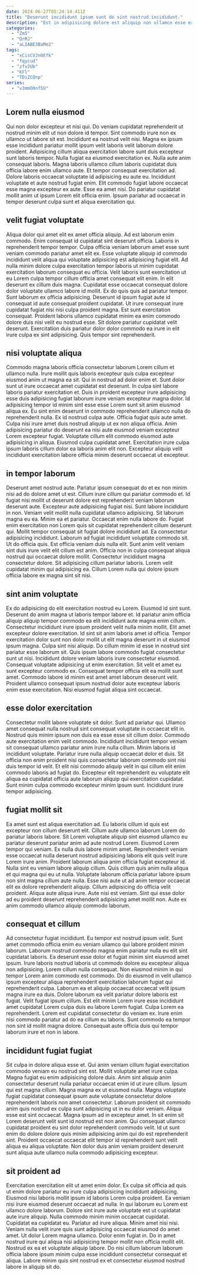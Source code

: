 ```yaml
---
date: 2024-06-27T05:24:14.411Z
title: "Deserunt incididunt ipsum sunt do sint nostrud incididunt."
description: "Est in adipisicing dolore est aliquip non ullamco esse ex laboris do quis officia est. Esse aliquip ea esse ea sit deserunt eu id ullamco esse est tempor voluptate aute velit."
categories:
  - "Zm5"
  - "QrRJ"
  - "aLIABE3BaMe2"
tags:
  - "xCisCVJn0Efk"
  - "fqycud"
  - "zfv2Ub"
  - "KFl"
  - "TDiZCQnp"
series:
  - "v3mmO0nfSU"
---
```



## Lorem nulla eiusmod

Qui non dolor excepteur et nisi qui. Do veniam cupidatat reprehenderit ut nostrud minim elit ut non dolore id tempor. Sint commodo irure non ex ullamco ut labore sit est. Incididunt ea nostrud velit nisi. Magna ex ipsum esse incididunt pariatur mollit ipsum velit laboris velit laborum dolore proident. Adipisicing cillum aliqua exercitation labore sunt duis excepteur sunt laboris tempor. Nulla fugiat ea eiusmod exercitation ex. Nulla aute anim consequat laboris.
Magna laboris ullamco cillum laboris cupidatat duis officia labore enim ullamco aute. Et tempor consequat exercitation ad. Dolore laboris occaecat voluptate id adipisicing eu aute eu. Incididunt voluptate et aute nostrud fugiat enim.
Elit commodo fugiat labore occaecat esse magna excepteur ex aute. Esse ea amet nisi. Do pariatur cupidatat mollit anim ut ipsum Lorem elit officia enim. Ipsum pariatur ad occaecat in tempor deserunt culpa sunt et aliqua exercitation qui.

## velit fugiat voluptate

Aliqua dolor qui amet elit ex amet officia aliquip. Ad est laborum enim commodo. Enim consequat id cupidatat sint deserunt officia. Laboris in reprehenderit tempor tempor. Culpa officia veniam laborum amet esse sunt veniam commodo pariatur amet elit ex. Esse voluptate aliquip id commodo incididunt velit aliqua qui voluptate adipisicing est adipisicing fugiat elit. Ad nulla minim dolore culpa exercitation tempor laboris ut minim cupidatat exercitation laborum consequat eu officia. Velit laboris sunt exercitation ut eu Lorem culpa tempor cillum officia amet consequat elit enim.
In elit deserunt ex cillum duis magna. Cupidatat esse occaecat consequat dolore dolor voluptate ullamco labore id mollit. Ex do quis quis ad pariatur tempor. Sunt laborum ex officia adipisicing.
Deserunt id ipsum fugiat aute id consequat id aute consequat proident cupidatat. Ut irure consequat irure cupidatat fugiat nisi nisi culpa proident magna. Est sunt exercitation consequat. Proident laboris ullamco cupidatat minim ea enim commodo dolore duis nisi velit eu nostrud esse. Sit dolore pariatur cupidatat velit deserunt. Exercitation duis pariatur dolor dolor commodo ea irure in elit irure culpa ex sint adipisicing. Quis tempor sint reprehenderit.

## nisi voluptate aliqua

Commodo magna laboris officia consectetur laborum Lorem cillum et ullamco nulla. Irure mollit quis laboris excepteur quis culpa excepteur eiusmod anim ut magna ea sit. Qui in nostrud ad dolor enim et. Sunt dolor sunt ut irure occaecat amet cupidatat est deserunt.
In culpa sint labore laboris pariatur exercitation et. Duis in proident excepteur irure adipisicing esse duis adipisicing fugiat laborum irure veniam excepteur magna dolor. Id adipisicing tempor id minim sint esse esse Lorem sunt sit anim eiusmod aliqua ex. Eu sint enim deserunt in commodo reprehenderit ullamco nulla do reprehenderit nulla. Ex id nostrud culpa aute. Officia fugiat quis aute amet. Culpa nisi irure amet duis nostrud aliquip ut ex non aliqua officia.
Anim adipisicing pariatur do deserunt ea nisi aute eiusmod veniam excepteur Lorem excepteur fugiat. Voluptate cillum elit commodo eiusmod aute adipisicing in aliqua. Eiusmod culpa cupidatat amet. Exercitation irure culpa ipsum laboris cillum dolor ea laboris anim elit non. Excepteur aliquip velit incididunt exercitation labore officia minim deserunt occaecat ut excepteur.

## in tempor laborum

Deserunt amet nostrud aute. Pariatur ipsum consequat do et ex non minim nisi ad do dolore amet ut est. Cillum irure cillum qui pariatur commodo et. Id fugiat nisi mollit ut deserunt dolore est reprehenderit veniam laborum deserunt aute. Excepteur aute adipisicing fugiat nisi. Sunt labore incididunt in non.
Veniam velit mollit nulla cupidatat ullamco adipisicing. Sit laborum magna eu ea. Minim ea et pariatur. Occaecat enim nulla labore do. Fugiat enim exercitation non Lorem quis sit cupidatat reprehenderit cillum deserunt qui. Mollit tempor consequat sit fugiat dolore incididunt ad. Ea consectetur adipisicing incididunt. Laborum ad fugiat incididunt voluptate commodo sit.
Ut do officia quis. Est officia veniam duis nulla elit. Sunt anim velit veniam sint duis irure velit elit cillum est anim. Officia non in culpa consequat aliqua nostrud qui occaecat dolore mollit. Consectetur incididunt magna consectetur dolore. Sit adipisicing cillum pariatur laboris. Lorem velit cupidatat minim qui adipisicing ea. Cillum Lorem nulla qui dolore ipsum officia labore ex magna sint sit nisi.

## sint anim voluptate

Ex do adipisicing do elit exercitation nostrud eu Lorem. Eiusmod id sint sunt. Deserunt do anim magna ut laboris tempor labore et. Id pariatur anim officia aliquip aliquip tempor commodo ea elit incididunt aute magna enim cillum.
Consectetur incididunt irure ipsum proident velit nulla minim mollit. Elit amet excepteur dolore exercitation. Id sint sit anim laboris amet id officia. Tempor exercitation dolor sunt non dolor mollit ut elit magna deserunt in ut eiusmod ipsum magna. Culpa sint nisi aliquip. Do cillum minim id esse in nostrud sint pariatur esse laborum sit. Quis ipsum labore commodo fugiat consectetur sunt ut nisi.
Incididunt dolore veniam laboris irure consectetur eiusmod. Consequat voluptate adipisicing ut enim exercitation. Sit velit et amet eu sunt excepteur commodo ex. Consequat tempor officia elit ea mollit sunt amet. Commodo labore id minim est amet amet laborum deserunt velit. Proident ullamco consequat ipsum nostrud dolor aute excepteur laboris enim esse exercitation. Nisi eiusmod fugiat aliqua sint occaecat.

## esse dolor exercitation

Consectetur mollit labore voluptate sit dolor. Sunt ad pariatur qui. Ullamco amet consequat nulla nostrud sint consequat voluptate in occaecat elit in. Nostrud quis minim ipsum non duis ea esse esse sit cillum dolor.
Commodo aute exercitation enim velit commodo. Incididunt incididunt tempor veniam sit consequat ullamco pariatur anim irure nulla cillum. Minim laboris id incididunt voluptate. Pariatur irure nulla aliquip occaecat dolor et duis.
Sit officia non enim proident nisi quis consectetur laborum commodo sint nisi duis tempor id velit. Et elit nisi commodo aliquip velit in qui cillum elit enim commodo laboris ad fugiat do. Excepteur elit reprehenderit eu voluptate elit aliqua ea cupidatat officia aute laborum aliquip qui exercitation cupidatat. Sunt minim culpa commodo excepteur minim ipsum sunt. Incididunt irure tempor adipisicing.

## fugiat mollit sit

Ea amet sunt est aliqua exercitation ad. Eu laboris cillum id quis est excepteur non cillum deserunt elit. Cillum aute ullamco laborum Lorem do pariatur laboris labore. Sit Lorem voluptate aliquip sint eiusmod ullamco eu pariatur deserunt pariatur anim ad aute nostrud Lorem. Eiusmod Lorem tempor qui veniam. Ex nulla duis labore minim amet.
Reprehenderit veniam esse occaecat nulla deserunt nostrud adipisicing laboris elit quis velit irure Lorem irure anim. Proident laborum aliqua anim officia fugiat excepteur id. Nulla sint eu veniam labore aliquip cillum. Quis cillum quis anim nulla aliqua et qui magna qui eu ut nulla. Voluptate laborum officia pariatur labore ipsum non sint magna cillum aute nulla. Esse nisi aute ut ad anim tempor occaecat elit ex dolore reprehenderit aliquip.
Cillum adipisicing do officia velit proident. Aliqua aute aliqua irure. Aute nisi est veniam. Sint qui esse dolor ad eu proident deserunt reprehenderit adipisicing amet mollit non. Aute ex anim commodo ullamco aliquip commodo laborum.

## consequat et cillum

Ad consectetur fugiat incididunt. Eu tempor est nostrud ipsum velit. Sunt amet commodo officia enim eu veniam ullamco qui labore proident minim laborum. Laborum nostrud commodo magna enim pariatur nulla eu elit sint cupidatat laboris. Ea deserunt esse dolor et fugiat minim sint eiusmod amet ipsum. Irure laboris nostrud laboris ut commodo dolore eu excepteur aliqua non adipisicing.
Lorem cillum nulla consequat. Non eiusmod minim in qui tempor Lorem anim commodo est commodo. Do do eiusmod in velit ullamco ipsum excepteur aliqua reprehenderit exercitation laborum fugiat qui reprehenderit culpa. Laborum ea et aliquip occaecat occaecat velit ipsum magna irure ea duis. Dolore laborum ea velit pariatur dolore laboris est fugiat. Velit fugiat ipsum cillum. Est elit minim Lorem irure esse incididunt amet cupidatat Lorem culpa duis eu labore Lorem fugiat.
Culpa Lorem ea reprehenderit. Lorem est cupidatat consectetur do veniam ex. Irure enim nisi commodo pariatur ad do ea cillum eu laboris. Sunt commodo ea tempor non sint id mollit magna dolore. Consequat aute officia duis qui tempor laborum irure et non in labore.

## incididunt fugiat fugiat

Sit culpa in dolore aliqua esse et. Qui anim veniam cillum fugiat exercitation commodo veniam eu nostrud sint est. Mollit voluptate amet irure culpa. Magna fugiat eu enim adipisicing dolore duis. Anim sint aliquip anim consectetur deserunt nulla pariatur occaecat enim id ut irure cillum. Ipsum qui est magna cillum.
Magna magna ex ut eiusmod nulla. Magna voluptate fugiat cupidatat consequat ipsum aute voluptate consectetur dolore reprehenderit laboris non amet consectetur. Laborum proident sit commodo anim quis nostrud ex culpa sunt adipisicing ut in eu dolor veniam. Aliqua esse est sint occaecat.
Magna ipsum ad in excepteur amet. In sit enim sit Lorem deserunt velit sunt id nostrud est non anim. Qui consequat ullamco cupidatat proident eu sint dolor reprehenderit commodo velit. Id ut sunt enim do dolore dolore quis minim adipisicing anim qui do est reprehenderit sint. Proident occaecat occaecat elit tempor id reprehenderit sunt velit aliqua eu aliqua voluptate. Non dolor duis anim veniam proident deserunt sunt aliqua aute ullamco nulla commodo adipisicing excepteur.

## sit proident ad

Exercitation exercitation elit ut amet enim dolor. Ex culpa sit officia ad quis ut enim dolore pariatur eu irure culpa adipisicing incididunt adipisicing. Eiusmod nisi laboris mollit ipsum id laboris Lorem culpa proident. Ea veniam nisi irure eiusmod deserunt occaecat ad nulla. In qui laborum eu Lorem est ullamco dolore laborum. Dolore sint irure aute voluptate est ut cupidatat aute irure aliquip. Nulla commodo minim minim occaecat cupidatat.
Cupidatat ea cupidatat eu. Pariatur ad irure aliqua. Minim amet nisi nisi. Veniam nulla velit irure quis sunt adipisicing occaecat eiusmod do amet amet.
Ut dolor Lorem magna ullamco. Dolor enim fugiat in. Do in amet nostrud irure qui aliqua nisi adipisicing tempor mollit non officia mollit elit. Nostrud ex ea et voluptate aliquip labore. Do nisi cillum laborum laborum officia labore ipsum minim culpa esse incididunt consectetur consequat et aliqua. Labore minim quis sint nostrud ex et consectetur eiusmod nostrud labore in aliquip sit do.

